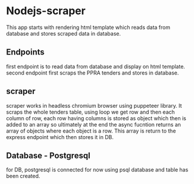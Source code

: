 # Nodejs-scraper

This app starts with rendering html template which reads data from database and stores scraped data in database.


## Endpoints

first endpoint is to read data from database and display on html template.
second endpoint first scraps the PPRA tenders and stores in database.

## scraper

scraper works in headless chromium browser using puppeteer library. It scraps the whole tenders table, using loop we get row and then each column of row, each row having columns is stored as object which then is added to an array so ultimately at the end the async fucntion returns an array of objects where each object is a row. 
This array is return to the express endpoint which then stores it in DB. 

## Database - Postgresql

for DB, postgresql is connected for now using psql database and table has been created.
